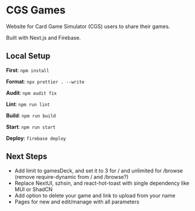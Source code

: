 # CGS Games

Website for Card Game Simulator (CGS) users to share their games.

Built with Next.js and Firebase.

## Local Setup

**First**: `npm install`

**Format**: `npx prettier . --write`

**Audit**: `npm audit fix`

**Lint**: `npm run lint`

**Build**: `npm run build`

**Start**: `npm run start`

**Deploy**: `firebase deploy`

## Next Steps

- Add limit to gamesDeck, and set it to 3 for / and unlimited for /browse (remove require-dynamic from / and /browse?)
- Replace NextUI, szhsin, and react-hot-toast with single dependency like MUI or ShadCN
- Add option to delete your game and link to upload from your name
- Pages for new and edit/manage with all parameters

